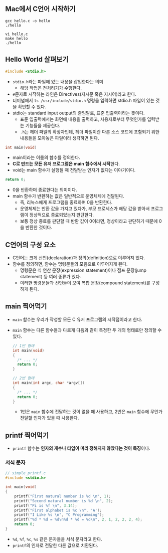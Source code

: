 ## Mac에서 C언어 시작하기
```
gcc hello.c -o hello
./hello
```
```
vi hello.c
make hello
./hello
```

## Hello World 살펴보기

```c
#include <stdio.h>
```

- `stdio.h`라는 파일에 있는 내용을 삽입한다는 의미
    - 해당 작업은 전처리기가 수행한다.
- `#`문자로 시작하는 라인은 Directives(지시문 혹은 지시어)라고 한다.
- 터미널에서 `ls /usr/include/stdio.h` 명령을 입력하면 stdio.h 파일이 있는 것을 확인할 수 있다.
- stdio는 standard input output의 줄임말로, 표준 입출력이라는 뜻이다.
    - 표준 입출력에서는 화면에 내용을 출력하고, 사용자로부터 무엇인가를 입력받는 기능들을 제공한다.
    - `.h`는 헤더 파일의 확장자인데, 헤더 파일이란 다른 소스 코드에 포함되기 위한 내용들을 모아놓은 파일이라 생각하면 된다.

```c
int main(void)
```

- main이라는 이름의 함수를 정의한다.
- **C로 만드는 모든 유저 프로그램은 main 함수에서 시작**한다.
- void는 main 함수가 실행될 때 전달받는 인자가 없다는 이야기이다.

```c
return 0;
```

- 0을 반환하며 종료한다는 의미이다.
- main 함수가 반환하는 값은 일반적으로 운영체제에 전달된다.
    - 즉, 리눅스에게 프로그램을 종료하며 0을 반환한다.
    - 운영체제는 반환 값을 가지고 있다가, 부모 프로세스가 해당 값을 받아서 프로그램이 정상적으로 종료되었는지 판단한다.
    - 보통 정상 종료를 판단할 때 반환 값이 0이라면, 정상이라고 판단하기 때문에 0을 반환한 것이다.

## C언어의 구성 요소

- C언어는 크게 선언(declaration)과 정의(definition)으로 이루어져 있다.
- 함수를 정의하면, 함수는 명령문들의 모음으로 이루어지게 된다.
    - 명령문은 식 연산 문장(expression statement)이나 점프 문장(jump statement) 등 여러 종류가 있다.
    - 이러한 명령문들과 선언들이 모여 복합 문장(compound statement)를 구성하게 된다.

## main 찍어먹기

- `main` 함수는 우리가 작성할 모든 C 유저 프로그램의 시작점이라고 한다.
- `main` 함수는 다른 함수들과 다르게 다음과 같이 특정한 두 개의 형태로만 정의할 수 있다.
    
    ```c
    // 1번 형태
    int main(void) 
    {
      /* ... */ 
      return 0;
    }
    
    // 2번 형태
    int main(int argc, char *argv[])
    {
      /* ... */
      return 0;
    }
    ```
    
    - 1번은 `main` 함수에 전달하는 것이 없을 때 사용하고, 2번은 `main` 함수에 무언가 전달할 인자가 있을 때 사용한다.
    

## printf 찍어먹기

- `printf` 함수는 **인자의 개수나 타입이 미리 정해지지 않았다는 것이 특징**이다.

### 서식 문자

```c
// simple_printf.c
#include <stdio.h>

int main(void)
{
    printf("First natural number is %d \n", 1);
    printf("Second natural number is %d \n", 2);
    printf("Pi is %f \n", 3.14);
    printf("First alphabet is %c \n", 'A');
    printf("I Like %s \n", "C Programming");
    printf("%d * %d = %d\n%d * %d = %d\n", 2, 1, 2, 2, 2, 4);
    return 0;
}
```

- `%d`, `%f`, `%c`, `%s` 같은 문자들을 서식 문자라고 한다.
- `printf`의 인자로 전달한 다른 값으로 치환된다.